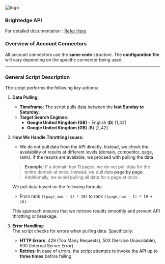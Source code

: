 ![logo](https://www.brightedge.com/sites/all/themes/custom/brightedge_theme/logo_white.svg)

### Brightedge API
For detailed documentation : [Refer Here](./Brightedge.md)

### Overview of Account Connectors

All account connectors use the **same code** structure. The **configuration file** will vary depending on the specific connector being used.

---

### General Script Description

The script performs the following key actions:
1. **Data Pulling**:  
   - **Timeframe**: The script pulls data between the **last Sunday to Saturday**.
   - **Target Search Engines**:  
     - **Google United Kingdom (GB)** - English (**D**) [1,42]  
     - **Google United Kingdom (GB)** (**S**)  [2,42]
2. **How We Handle Throttling Issues:**
   - We do not pull data from the API directly. Instead, we check the availability of results at different levels (domain, competitor, page, rank). If the results are available, we proceed with pulling the data.
   
   > **Example**: If a domain has 11 pages, we do not pull data for the entire domain at once. Instead, we pull data **page by page**. Additionally, we avoid pulling all data for a page at once.
   
   We pull data based on the following formula:  
   - From rank `((page_num - 1) * 10)` to rank `((page_num - 1) * 10 + 10)`.  
   
   This approach ensures that we retrieve results smoothly and prevent API throttling or breakage.

3. **Error Handling**:  
   The script checks for errors when pulling data. Specifically:
   - **HTTP Errors**: 429 (Too Many Requests), 503 (Service Unavailable), 500 (Internal Server Error)
   - **Retries**: In case of errors, the script attempts to invoke the API up to **three times** before failing.




